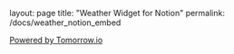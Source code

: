 layout: page
title: "Weather Widget for Notion"
permalink: /docs/weather_notion_embed

<head>
    <meta charset="UTF-8">
    <meta name="viewport" content="width=device-width, initial-scale=1.0">
    <title>Tomorrow.io Weather Widget</title>
    <style>
        .tomorrow {
            position: relative;
            min-height: 175175px; /* Ensure widget has space to render */
            width: 100%;
        }
        
        .tomorrow a {
            position: absolute;
            bottom: 0;
            transform: translateX(-50%);
            left: 50%;
            color: transparent;
            font-size: 0;
        }
    </style>
</head>
<body>
     <style>
        body {
            font-family: Arial, sans-serif;
            margin: 0;
            padding: 20px;
        }
        
        .tomorrow {
            position: relative;
            padding-bottom: 10px;
            width: 100%;
            max-width: 1200px;
            margin: 0 auto;
        }
        
        .powered-by {
            position: absolute;
            bottom: 0;
            left: 50%;
            transform: translateX(-50%);
        }
        
        .powered-by img {
            width: 250px;
            height: 18px;
        }
  </style>
    <!-- Weather Widget Container -->
    <div class="tomorrow"
         data-location-id="120636"
         data-language="EN"
         data-unit-system="IMPERIAL"
         data-skin="light"
         data-widget-type="upcoming">
        <a href="https://weather.tomorrow.io/" rel="nofollow noopener noreferrer">
            Powered by Tomorrow.io
        </a>
    </div>

    <!-- Widget SDK Loader Script -->
     <script>
        // Load Tomorrow.io script
        (function(d, s, id) {
            if (d.getElementById(id)) {
                if (window.__TOMORROW__) {
                    window.__TOMORROW__.renderWidget();
                }
                return;
            }
            const fjs = d.getElementsByTagName(s)[0];
            const js = d.createElement(s);
            js.id = id;
            js.src = "https://www.tomorrow.io/v1/widget/sdk/sdk.bundle.min.js";
            fjs.parentNode.insertBefore(js, fjs);
        })(document, 'script', 'tomorrow-sdk');
        
        // Create the powered by link
        const widgetContainer = document.querySelector('.tomorrow');
        const poweredByLink = document.createElement('a');
        poweredByLink.href = "https://weather.tomorrow.io/";
        poweredByLink.rel = "nofollow noopener noreferrer";
        poweredByLink.target = "_blank";
        poweredByLink.className = "powered-by";
        
        const poweredByImg = document.createElement('img');
        poweredByImg.alt = "Powered by Tomorrow.io";
        poweredByImg.src = "https://weather-website-client.tomorrow.io/img/powered-by.svg";
        poweredByImg.width = "250";
        poweredByImg.height = "18";
        
        poweredByLink.appendChild(poweredByImg);
        widgetContainer.appendChild(poweredByLink);
    </script>

</body>
</html>
